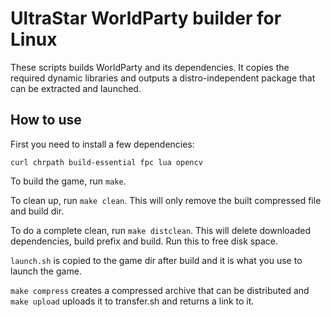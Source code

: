 UltraStar WorldParty builder for Linux 
=============================================

These scripts builds WorldParty and its dependencies. It copies the required dynamic libraries and outputs a distro-independent package that can be extracted and launched. 

How to use
----------

First you need to install a few dependencies:

`curl chrpath build-essential fpc lua opencv`

To build the game, run `make`.

To clean up, run `make clean`. This will only remove the built compressed file and build dir.

To do a complete clean, run `make distclean`. This will delete downloaded dependencies, build prefix and build. Run this to free disk space.

`launch.sh` is copied to the game dir after build and it is what you use to launch the game.

`make compress` creates a compressed archive that can be distributed and `make upload` uploads it to transfer.sh and returns a link to it.

